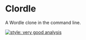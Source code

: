 # Clordle

A Wordle clone in the command line.

[![style: very good analysis](https://img.shields.io/badge/style-very_good_analysis-B22C89.svg)](https://pub.dev/packages/very_good_analysis)
